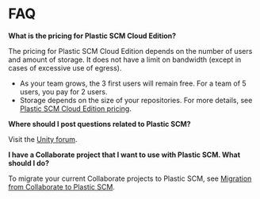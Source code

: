 # FAQ

**What is the pricing for Plastic SCM Cloud Edition?**

The pricing for Plastic SCM Cloud Edition depends on the number of users and amount of storage. It does not have a limit on bandwidth (except in cases of excessive use of egress).

* As your team grows, the 3 first users will remain free. For a team of 5 users, you pay for 2 users.
* Storage depends on the size of your repositories. For more details, see [Plastic SCM Cloud Edition pricing](https://www.plasticscm.com/plasticscm-cloud-edition/pricing).

**Where should I post questions related to Plastic SCM?**

Visit the [Unity forum](https://forum.unity.com/forums/plastic-scm.605/).

**I have a Collaborate project that I want to use with Plastic SCM. What should I do?**

To migrate your current Collaborate projects to Plastic SCM, see [Migration from Collaborate to Plastic SCM](MigrateCollab.md).
